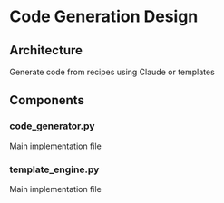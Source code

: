 # Code Generation Design

## Architecture
Generate code from recipes using Claude or templates

## Components
### code_generator.py
Main implementation file

### template_engine.py
Main implementation file

